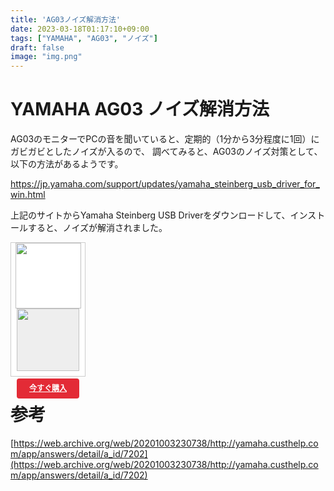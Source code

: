```yaml
---
title: 'AG03ノイズ解消方法'
date: 2023-03-18T01:17:10+09:00
tags: ["YAMAHA", "AG03", "ノイズ"]
draft: false
image: "img.png"
---
```


# YAMAHA AG03 ノイズ解消方法

AG03のモニターでPCの音を聞いていると、定期的（1分から3分程度に1回）にガビガビとしたノイズが入るので、
調べてみると、AG03のノイズ対策として、以下の方法があるようです。

https://jp.yamaha.com/support/updates/yamaha_steinberg_usb_driver_for_win.html

上記のサイトからYamaha Steinberg USB Driverをダウンロードして、インストールすると、ノイズが解消されました。

<div style="background:#fff;width:120px;height:215px;box-sizing:border-box;border:1px solid #ccc;display:flex;flex-direction:column;justify-content:flex-start;align-items:center;"><div style="line-height:0;"><img src="https://static.jp.mercari.com/assets/img/common/jp/logo_horizontal.png" width="105"></div><a href="https://jp.mercari.com/item/m10570024971?afid=1916658352" style="width:100px;height:100px;background:#eee;"}" target="_self"><img src="https://ambassador-system.mercari.com/v1/i?id=m10570024971&svc=m" style="line-height:0;width:100px;height:100px;object-fit:contain;"/></a><div style="padding:12px 0;width:100%;text-align:center;"><a href="https://jp.mercari.com/item/m10570024971?afid=1916658352" style="width:100px;height:32px;background-color:#E32B36;border-radius:4px;line-height:14px;text-align:center;color:#fff;font-weight:bold;border:0;font-size:12px;display:inline-flex;justify-content:center;align-items:center;" target="_self">今すぐ購入</a></div></div>

# 参考
[https://web.archive.org/web/20201003230738/http://yamaha.custhelp.com/app/answers/detail/a_id/7202](https://web.archive.org/web/20201003230738/http://yamaha.custhelp.com/app/answers/detail/a_id/7202)